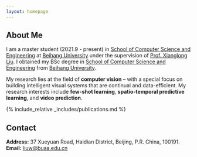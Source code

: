 ```yaml
---
layout: homepage
---
```


## About Me

I am a master student (2021.9 - present) in [School of Computer Science and Engineering](https://scse.buaa.edu.cn/) at [Beihang University](https://buaa.edu.cn/) under the supervision of [Prof. Xianglong Liu](https://xlliu-beihang.github.io/). I obtained my BSc degree in [School of Computer Science and Engineering](https://scse.buaa.edu.cn/) from [Beihang University](https://buaa.edu.cn/).

My research lies at the field of **computer vision** – with a special focus on building intelligent visual systems that are continual and data-efficient. My research interests include **few-shot learning**, **spatio-temporal predictive learning**, and **video prediction**.


{% include_relative _includes/publications.md %}


<!-- {% include_relative _includes/services.md %} -->


## Contact

**Address:** 37 Xueyuan Road, Haidian District, Beijing, P.R. China, 100191.
<br>
 **Email:** liuw@buaa.edu.cn
